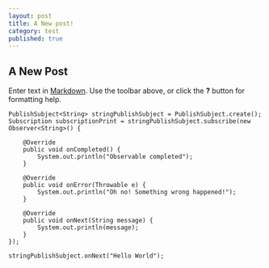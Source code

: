 ```yaml
---
layout: post
title: A New post!
category: test
published: true
---
```

## A New Post

Enter text in [Markdown](http://daringfireball.net/projects/markdown/). Use the toolbar above, or click the **?** button for formatting help.

```
PublishSubject<String> stringPublishSubject = PublishSubject.create();
Subscription subscriptionPrint = stringPublishSubject.subscribe(new Observer<String>() {
	
    @Override
	public void onCompleted() {
		System.out.println("Observable completed");
	}
    
	@Override
	public void onError(Throwable e) {
		System.out.println("Oh no! Something wrong happened!");
	}
    
    @Override
	public void onNext(String message) {
		System.out.println(message);
	}
});

stringPublishSubject.onNext("Hello World");

```
